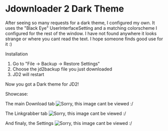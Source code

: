# Jdownloader 2 Dark Theme
After seeing so many requests for a dark theme, I configured my own. 
It uses the "Black Eye" UserInterfaceSetting and a matching colorscheme I configured for the rest of the window. 
I have not found anywhere it looks strange or where you cant read the text. 
I hope someone finds good use for it :)

Installation
1. Go to "File -> Backup -> Restore Settings"
2. Choose the jd2backup file you just downloaded
3. JD2 will restart

Now you got a Dark theme for JD2!

Showcase:

The main Download tab
![Sorry, this image cant be viewed :/ ](https://github.com/Vinylwalk3r/Jdownloader-2-Dark-Theme/blob/master/images/Download.JPG?raw=true "Title")

The Linkgrabber tab
![Sorry, this image cant be viewed :/ ](https://github.com/Vinylwalk3r/Jdownloader-2-Dark-Theme/blob/master/images/Linkgrabber.JPG?raw=true "Title")

And finaly, the Settings
![Sorry, this image cant be viewed :/ ](https://github.com/Vinylwalk3r/Jdownloader-2-Dark-Theme/blob/master/images/SettingsTab.JPG?raw=true "Title")


